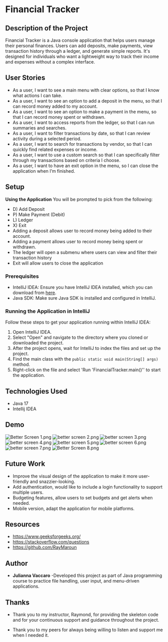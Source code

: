 # Financial Tracker

## Description of the Project

Financial Tracker is a Java console application that helps users manage their personal finances. Users can add deposits, make payments, view transaction history through a ledger, and generate simple reports. It's designed for individuals who want a lightweight way to track their income and expenses without a complex interface.

## User Stories

- As a user, I want to see a main menu with clear options, so that I know what actions I can take.
- As a user, I want to see an option to add a deposit in the menu, so that I can record money added to my account.
- As a user, I want to see an option to make a payment in the menu, so that I can record money spent or withdrawn.
- As a user, I want to access reports from the ledger, so that I can run summaries and searches.
- As a user, I want to filter transactions by date, so that I can review activity during a selected period.
- As a user, I want to search for transactions by vendor, so that I can quickly find related expenses or income.
- As a user, I want to use a custom search so that I can specifically filter through my transactions based on criteria I choose.
- As a user, I want to have an exit option in the menu, so I can close the application when I’m finished.



## Setup
**Using the Application**
You will be prompted to pick from the following:
- D) Add Deposit
- P) Make Payment (Debit)
- L) Ledger
- X) Exit
- Adding a deposit allows user to record money being added to their account.
- Adding a payment allows user to record money being spent or withdrawn.
- The ledger will open a submenu where users can view and filter their transaction history
- Exit will allow users to close the application

### Prerequisites

- IntelliJ IDEA: Ensure you have IntelliJ IDEA installed, which you can download from [here](https://www.jetbrains.com/idea/download/).
- Java SDK: Make sure Java SDK is installed and configured in IntelliJ.

### Running the Application in IntelliJ

Follow these steps to get your application running within IntelliJ IDEA:

1. Open IntelliJ IDEA.
2. Select "Open" and navigate to the directory where you cloned or downloaded the project.
3. After the project opens, wait for IntelliJ to index the files and set up the project.
4. Find the main class with the `public static void main(String[] args)` method.
5. Right-click on the file and select 'Run 'FinancialTracker.main()'' to start the application.

## Technologies Used

- Java 17
- Intellij IDEA

## Demo
![Better Screen 1.png](Better%20Screen%201.png)
![better screen 2.png](better%20screen%202.png)
![better screen 3.png](better%20screen%203.png)
![better screen 4.png](better%20screen%204.png)
![better screen 5.png](better%20screen%205.png)
![better screen 6.png](better%20screen%206.png)
![better screen 7.png](better%20screen%207.png)
![Better Screen 8.png](Better%20Screen%208.png)

## Future Work
- Improve the visual design of the application to make it more user-friendly and snazzier-looking.
- Add authentication, would like to include a login functionality to support multiple users.
- Budgeting features, allow users to set budgets and get alerts when needed.
- Mobile version, adapt the application for mobile platforms.


## Resources
- https://www.geeksforgeeks.org/
- https://stackoverflow.com/questions
- https://github.com/RayMaroun

## Author
- **Julianna Vaccaro** -Developed this project as part of Java programming course to practice file handling, user input, and menu-driven applications.

## Thanks
- Thank you to my instructor, Raymond, for providing the skeleton code and for your continuous support and guidance throughout the project.

- Thank you to my peers for always being willing to listen and support me when I needed it.
 